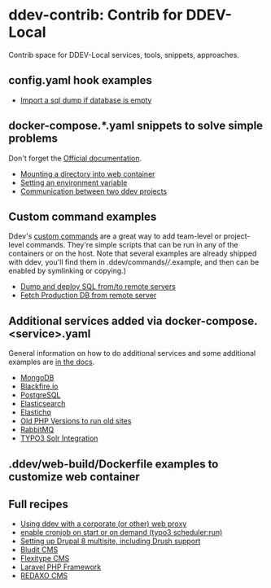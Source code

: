 # ddev-contrib: Contrib for DDEV-Local

Contrib space for DDEV-Local services, tools, snippets, approaches.

## config.yaml hook examples

* [Import a sql dump if database is empty](hook-examples/import-db-if-empty/README.md)

## docker-compose.*.yaml snippets to solve simple problems

Don't forget the [Official documentation](https://ddev.readthedocs.io/en/stable/users/extend/custom-compose-files/).

* [Mounting a directory into web container](docker-compose-snippets/mounting-directory/README.md)
* [Setting an environment variable](docker-compose-snippets/environment-variable/docker-compose.env.yaml)
* [Communication between two ddev projects](docker-compose-snippets/project-communication/README.md)

## Custom command examples

Ddev's [custom commands](https://ddev.readthedocs.io/en/latest/users/extend/custom-commands/) are a great way to add team-level or project-level commands. They're simple scripts that can be run in any of the containers or on the host. Note that several examples are already shipped with ddev, you'll find them in .ddev/commands/*/*.example, and then can be enabled by symlinking or copying.)

* [Dump and deploy SQL from/to remote servers](custom-commands/dump-and-deploy-db/README.md)
* [Fetch Production DB from remote server](custom-commands/fetchproductiondb/README.md)

## Additional services added via docker-compose.\<service\>.yaml

General information on how to do additional services and some additional examples are [in the docs](https://ddev.readthedocs.io/en/latest/users/extend/additional-services/).

* [MongoDB](docker-compose-services/mongodb/)
* [Blackfire.io](docker-compose-services/blackfire/)
* [PostgreSQL](docker-compose-services/postgres/)
* [Elasticsearch](docker-compose-services/elasticsearch)
* [Elastichq](docker-compose-services/elastichq)
* [Old PHP Versions to run old sites](docker-compose-services/old_php)
* [RabbitMQ](docker-compose-services/rabbitmq)
* [TYPO3 Solr Integration](docker-compose-services/typo3-solr)

## .ddev/web-build/Dockerfile examples to customize web container

## Full recipes

* [Using ddev with a corporate (or other) web proxy](recipes/proxy/README.md)
* [enable cronjob on start or on demand (typo3 scheduler:run)](recipes/cronjob/README.md)
* [Setting up Drupal 8 multisite, including Drush support](recipes/drupal8-multisite/README.md)
* [Bludit CMS](recipes/bludit-cms)
* [Flexitype CMS](recipes/flexitype-cms)
* [Laravel PHP Framework](recipes/laravel)
* [REDAXO CMS](recipes/redaxo-cms)
